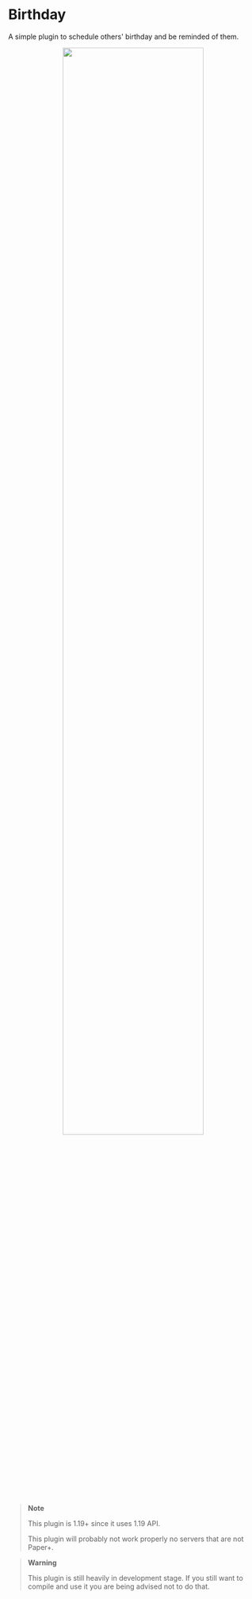 # Birthday
A simple plugin to schedule others' birthday and be reminded of them.

<p align="center">
  <img src=https://cdn.discordapp.com/attachments/631974560605929493/1081847366912573530/image.png width = '75%'>
</p>

> **Note**
>
> This plugin is 1.19+ since it uses 1.19 API.
>
> This plugin will probably not work properly no servers that are not Paper+.

> **Warning**
>
> This plugin is still heavily in development stage. If you still want to compile and use it you are being advised not to do that.
